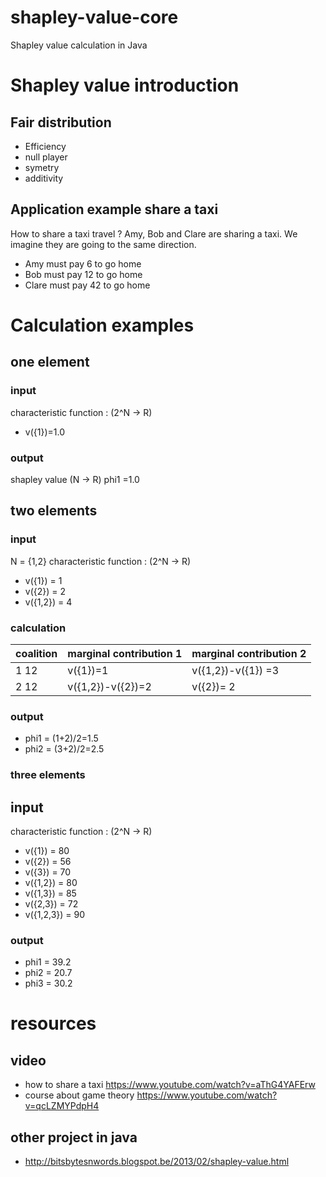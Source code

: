 # shapley-value-core
Shapley value calculation in Java

# Shapley value introduction


## Fair distribution 
* Efficiency
* null player 
* symetry
* additivity

## Application example share a taxi 
How to share a taxi travel ?
Amy, Bob and Clare are sharing a taxi. We imagine they are going to the same direction.

- Amy must pay 6 to go home
- Bob must pay 12 to go home
- Clare must pay 42 to go home

# Calculation examples
## one element
### input 
characteristic function : (2^N -> R)
- v({1})=1.0
### output
shapley value (N -> R)
phi1 =1.0

## two elements
### input
N = {1,2}
characteristic function : (2^N -> R)
- v({1})   = 1
- v({2})   = 2
- v({1,2}) = 4

### calculation

|coalition | marginal contribution 1  | marginal contribution 2 |
| -------- | ------------------------ | ----------------------- |
| 1 12     | v({1})=1                 | v({1,2})-v({1}) =3      |
| 2 12     | v({1,2})-v({2})=2        | v({2})= 2               |

### output
- phi1 = (1+2)/2=1.5
- phi2 = (3+2)/2=2.5

### three elements
## input
characteristic function : (2^N -> R)
- v({1})     = 80
- v({2})     = 56
- v({3})     = 70
- v({1,2})   = 80
- v({1,3})   = 85
- v({2,3})   = 72
- v({1,2,3}) = 90

### output
- phi1 = 39.2
- phi2 = 20.7
- phi3 = 30.2

# resources
## video
* how to share a taxi https://www.youtube.com/watch?v=aThG4YAFErw
* course about game theory https://www.youtube.com/watch?v=qcLZMYPdpH4

## other project in java
* http://bitsbytesnwords.blogspot.be/2013/02/shapley-value.html
